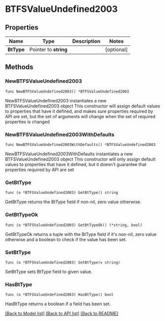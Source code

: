 # BTFSValueUndefined2003

## Properties

Name | Type | Description | Notes
------------ | ------------- | ------------- | -------------
**BtType** | Pointer to **string** |  | [optional] 

## Methods

### NewBTFSValueUndefined2003

`func NewBTFSValueUndefined2003() *BTFSValueUndefined2003`

NewBTFSValueUndefined2003 instantiates a new BTFSValueUndefined2003 object
This constructor will assign default values to properties that have it defined,
and makes sure properties required by API are set, but the set of arguments
will change when the set of required properties is changed

### NewBTFSValueUndefined2003WithDefaults

`func NewBTFSValueUndefined2003WithDefaults() *BTFSValueUndefined2003`

NewBTFSValueUndefined2003WithDefaults instantiates a new BTFSValueUndefined2003 object
This constructor will only assign default values to properties that have it defined,
but it doesn't guarantee that properties required by API are set

### GetBtType

`func (o *BTFSValueUndefined2003) GetBtType() string`

GetBtType returns the BtType field if non-nil, zero value otherwise.

### GetBtTypeOk

`func (o *BTFSValueUndefined2003) GetBtTypeOk() (*string, bool)`

GetBtTypeOk returns a tuple with the BtType field if it's non-nil, zero value otherwise
and a boolean to check if the value has been set.

### SetBtType

`func (o *BTFSValueUndefined2003) SetBtType(v string)`

SetBtType sets BtType field to given value.

### HasBtType

`func (o *BTFSValueUndefined2003) HasBtType() bool`

HasBtType returns a boolean if a field has been set.


[[Back to Model list]](../README.md#documentation-for-models) [[Back to API list]](../README.md#documentation-for-api-endpoints) [[Back to README]](../README.md)


